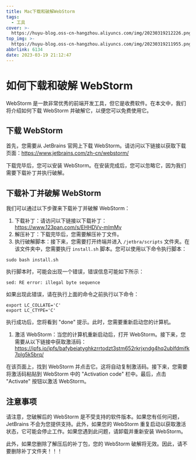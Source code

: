```yaml
---
title: Mac下载和破解WebStorm
tags:
  - 工具
cover: >-
  https://huyu-blog.oss-cn-hangzhou.aliyuncs.com/img/20230319212226.png
top_img: >-
  https://huyu-blog.oss-cn-hangzhou.aliyuncs.com/img/20230319211955.png
abbrlink: 6134
date: 2023-03-19 21:12:47
---
```




# 如何下载和破解 WebStorm

WebStorm 是一款非常优秀的前端开发工具，但它是收费软件。在本文中，我们将介绍如何下载 WebStorm 并破解它，以便您可以免费使用它。

## 下载 WebStorm

首先，您需要从 JetBrains 官网上下载 WebStorm。请访问以下链接以获取下载页面：https://www.jetbrains.com/zh-cn/webstorm/

下载完毕后，您可以安装 WebStorm。在安装完成后，您可以忽略它，因为我们需要下载补丁并执行破解。

## 下载补丁并破解 WebStorm

我们可以通过以下步骤来下载补丁并破解 WebStorm：

1. 下载补丁：请访问以下链接以下载补丁：https://www.123pan.com/s/EHHDVv-mImMv
2. 解压补丁：下载完毕后，您需要解压补丁文件。
3. 执行破解脚本：接下来，您需要打开终端并进入 `/jetbra/scripts` 文件夹。在该文件夹中，您需要执行 `install.sh` 脚本。您可以使用以下命令执行脚本：

```shell
sudo bash install.sh
```

执行脚本时，可能会出现一个错误，错误信息可能如下所示：

```shell
sed: RE error: illegal byte sequence
```

如果出现此错误，请在执行上面的命令之前执行以下命令：

```shell
export LC_COLLATE='C'
export LC_CTYPE='C'
```

执行成功后，您将看到 "done" 提示。此时，您需要重新启动您的计算机。

1. 激活 WebStorm：当您的计算机重新启动后，打开 WebStorm。接下来，您需要从以下链接中获取激活码：https://ipfs.io/ipfs/bafybeiatyghkzrrtodzt3stm652rkrjxndg4hq2ublfdmifk7plg5k5brq/

在该页面上，找到 WebStorm 并点击它。这将自动复制激活码。接下来，您需要将激活码粘贴到 WebStorm 中的 "Activation code" 栏中。最后，点击 "Activate" 按钮以激活 WebStorm。

## 注意事项

请注意，您破解后的 WebStorm 是不受支持的软件版本。如果您有任何问题，JetBrains 不会为您提供支持。此外，如果您的 WebStorm 重复启动以获取激活状态，它可能会停止工作。如果您遇到此问题，请卸载并重新安装 WebStorm。

此外，如果您删除了解压后的补丁包，您的 WebStorm 破解将无效。因此，请不要删除补丁文件夹！！！
